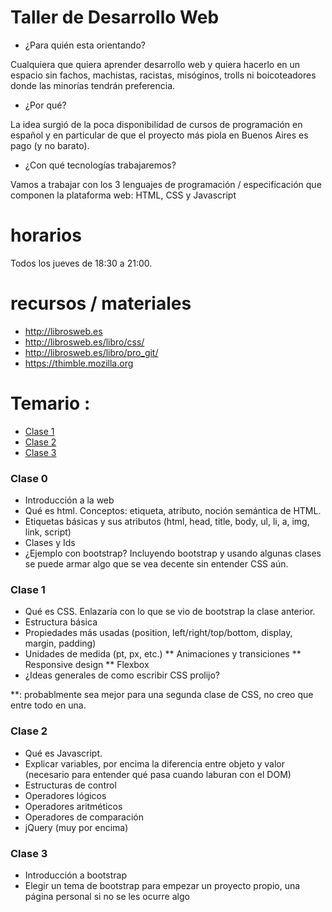 # Taller de Desarrollo Web

- ¿Para quién esta orientando? 

Cualquiera que quiera aprender desarrollo web y quiera hacerlo en un espacio sin fachos, machistas, racistas, misóginos, trolls ni boicoteadores donde las minorías tendrán preferencia.
 
- ¿Por qué?

La idea surgió de la poca disponibilidad de cursos de programación en español y en particular de que el proyecto más piola en Buenos Aires es pago (y no barato).

- ¿Con qué tecnologías trabajaremos?

Vamos a trabajar con los 3 lenguajes de programación / especificación que componen la plataforma web: HTML, CSS y Javascript 

# horarios

Todos los jueves de 18:30 a 21:00.

# recursos / materiales

- http://librosweb.es
- http://librosweb.es/libro/css/
- http://librosweb.es/libro/pro_git/
- https://thimble.mozilla.org

# Temario : 

- [Clase 1](clases/01.md)
- [Clase 2](clases/02.md)
- [Clase 3](clases/03.md)

### Clase 0

* Introducción a la web
* Qué es html. Conceptos: etiqueta, atributo, noción semántica de HTML.
* Etiquetas básicas y sus atributos (html, head, title, body, ul, li, a, img, link, script)
* Clases y Ids
* ¿Ejemplo con bootstrap? Incluyendo bootstrap y usando algunas clases se puede armar algo que se vea decente sin entender CSS aún.

### Clase 1

* Qué es CSS. Enlazaría con lo que se vio de bootstrap la clase anterior.
* Estructura básica
* Propiedades más usadas (position, left/right/top/bottom, display, margin, padding)
* Unidades de medida (pt, px, etc.)
** Animaciones y transiciones
** Responsive design
** Flexbox
* ¿Ideas generales de como escribir CSS prolijo?

**: probablmente sea mejor para una segunda clase de CSS, no creo que entre todo en una.

### Clase 2

* Qué es Javascript.
* Explicar variables, por encima la diferencia entre objeto y valor (necesario para entender qué pasa cuando laburan con el DOM)
* Estructuras de control
* Operadores lógicos
* Operadores aritméticos
* Operadores de comparación
* jQuery (muy por encima)

### Clase 3
* Introducción a bootstrap
* Elegir un tema de bootstrap para empezar un proyecto propio, una página personal si no se les ocurre algo


